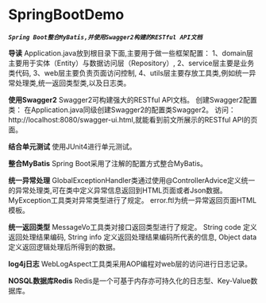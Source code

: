 # SpringBootDemo
_**`Spring Boot整合MyBatis,并使用Swagger2构建的RESTful API文档`**_

**导读**
Application.java放到根目录下面,主要用于做一些框架配置：
1、domain层主要用于实体（Entity）与数据访问层（Repository）,
2、service层主要是业务类代码,
3、web层主要负责页面访问控制,
4、utils层主要存放工具类,例如统一异常处理类,统一返回类型类,以及日志类。

**使用Swagger2**
Swagger2可构建强大的RESTful API文档。
创建Swagger2配置类：
在Application.java同级创建Swagger2的配置类Swagger2。
访问：http://localhost:8080/swagger-ui.html,就能看到前文所展示的RESTful API的页面。

**结合单元测试**
使用JUnit4进行单元测试。

**整合MyBatis**
Spring Boot采用了注解的配置方式整合MyBatis。

**统一异常处理**
GlobalExceptionHandler类通过使用@ControllerAdvice定义统一的异常处理类,可在类中定义异常信息返回到HTML页面或者Json数据。
MyException工具类对异常类型进行了规定。
error.ftl为统一异常返回页面HTML模板。

**统一返回类型**
MessageVo工具类对接口返回类型进行了规定。
String code 定义返回处理结果编码,
String info 定义返回处理结果编码所代表的信息,
Object data 定义返回逻辑处理后所得到的数据。

**log4j日志**
WebLogAspect工具类采用AOP编程对web层的访问进行日志记录。

**NOSQL数据库Redis**
Redis是一个可基于内存亦可持久化的日志型、Key-Value数据库。

